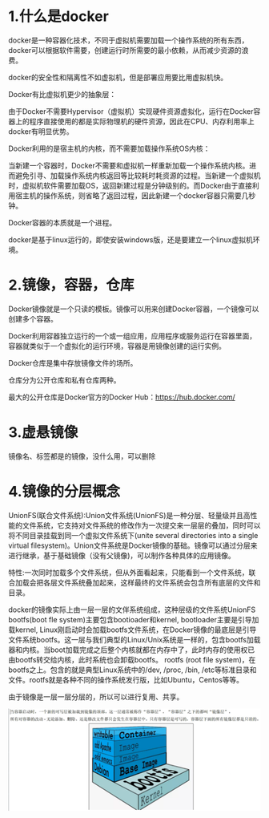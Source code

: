 # 1.什么是docker

docker是一种容器化技术，不同于虚拟机需要加载一个操作系统的所有东西，docker可以根据软件需要，创建运行时所需要的最小依赖，从而减少资源的浪费。

docker的安全性和隔离性不如虚拟机，但是部署应用要比用虚拟机快。

Docker有比虚拟机更少的抽象层：

由于Docker不需要Hypervisor（虚拟机）实现硬件资源虚拟化，运行在Docker容器上的程序直接使用的都是实际物理机的硬件资源，因此在CPU、内存利用率上docker有明显优势。

Docker利用的是宿主机的内核，而不需要加载操作系统OS内核：

当新建一个容器时，Docker不需要和虚拟机一样重新加载一个操作系统内核。进而避免引寻、加载操作系统内核返回等比较耗时耗资源的过程。当新建一个虚拟机时，虚拟机软件需要加载OS，返回新建过程是分钟级别的。而Docker由于直接利用宿主机的操作系统，则省略了返回过程，因此新建一个docker容器只需要几秒钟。

Docker容器的本质就是一个进程。

docker是基于linux运行的，即使安装windows版，还是要建立一个linux虚拟机环境。

# 2.镜像，容器，仓库

Docker镜像就是一个只读的模板。镜像可以用来创建Docker容器，一个镜像可以创建多个容器。

Docker利用容器独立运行的一个或一组应用，应用程序或服务运行在容器里面，容器就类似于一个虚拟化的运行环境，容器是用镜像创建的运行实例。

Docker仓库是集中存放镜像文件的场所。

仓库分为公开仓库和私有仓库两种。

最大的公开仓库是Docker官方的Docker Hub：https://hub.docker.com/

# 3.虚悬镜像

镜像名、标签都是<none>的镜像，没什么用，可以删除

# 4.镜像的分层概念

UnionFS(联合文件系统):Union文件系统(UnionFS)是一种分层、轻量级并且高性能的文件系统，它支持对文件系统的修改作为一次提交来一层层的叠加，同时可以将不同目录挂载到同一个虚拟文件系统下(unite several directories into a single virtual filesystem)。Union文件系统是Docker镜像的基础。镜像可以通过分层来进行继承，基于基础镜像（没有父镜像)，可以制作各种具体的应用镜像。

特性:一次同时加载多个文件系统，但从外面看起来，只能看到一个文件系统，联合加载会把各层文件系统叠加起来，这样最终的文件系统会包含所有底层的文件和目录。

docker的镜像实际上由一层一层的文伴系统组成，这种层级的文件系统UnionFS
bootfs(boot fle system)主要包含bootioader和kernel, bootloader主要是引导加载kernel, Linux刚启动时会加载bootfs文件系统，在Docker镜像的最底层是引导文件系统bootfs。这一层与我们典型的Linux/Unix系统是一样的，包含bootfs加载器和内核。当boot加载完成之后整个内核就都在内存中了，此时内存的使用权已由bootfs转交给内核，此时系统也会卸载bootfs。
rootfs (root file system)，在bootfs之上。包含的就是典型Linux系统中的/dev, /proc, /bin, /etc等标准目录和文件。rootfs就是各种不同的操作系统发行版，比如Ubuntu，Centos等等。

由于镜像是一层一层分层的，所以可以进行复用、共享。

![image-20230315192306182](images/image-20230315192306182.png)
